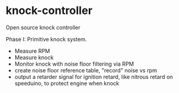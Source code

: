 # knock-controller
Open source knock controller

Phase I: Primitive knock system. 
- Measure RPM
- Measure knock
- Monitor knock with noise floor filtering via RPM
- create noise floor reference table, "record" noise vs rpm
- output a retarder signal for ignition retard, like nitrous retard on speeduino, to protect engine when knock
